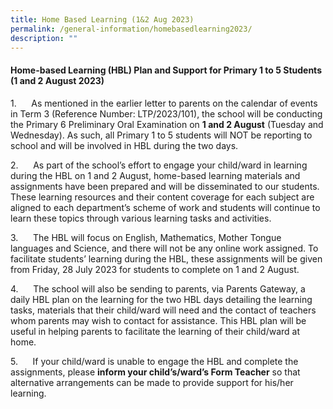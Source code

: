 ```yaml
---
title: Home Based Learning (1&2 Aug 2023)
permalink: /general-information/homebasedlearning2023/
description: ""
---
```

      

#### Home-based Learning (HBL) Plan and Support for Primary 1 to 5 Students (1 and 2 August 2023)

1.      As mentioned in the earlier letter to parents on the calendar of events in Term 3 (Reference Number: LTP/2023/101), the school will be conducting the Primary 6 Preliminary Oral Examination on **1 and 2 August** (Tuesday and Wednesday). As such, all Primary 1 to 5 students will NOT be reporting to school and will be involved in HBL during the two days.

2.      As part of the school’s effort to engage your child/ward in learning during the HBL on 1 and 2 August, home-based learning materials and assignments have been prepared and will be disseminated to our students. These learning resources and their content coverage for each subject are aligned to each department’s scheme of work and students will continue to learn these topics through various learning tasks and activities.

3.      The HBL will focus on English, Mathematics, Mother Tongue languages and Science, and there will not be any online work assigned. To facilitate students’ learning during the HBL, these assignments will be given from Friday, 28 July 2023 for students to complete on 1 and 2 August.

4.      The school will also be sending to parents, via Parents Gateway, a daily HBL plan on the learning for the two HBL days detailing the learning tasks, materials that their child/ward will need and the contact of teachers whom parents may wish to contact for assistance. This HBL plan will be useful in helping parents to facilitate the learning of their child/ward at home.

5.      If your child/ward is unable to engage the HBL and complete the assignments, please **inform your child’s/ward’s Form Teacher** so that alternative arrangements can be made to provide support for his/her learning.

